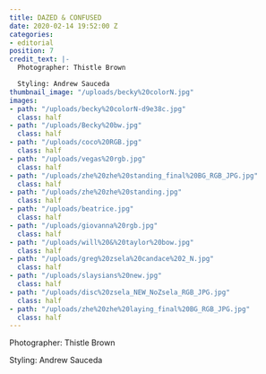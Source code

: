 ```yaml
---
title: DAZED & CONFUSED
date: 2020-02-14 19:52:00 Z
categories:
- editorial
position: 7
credit_text: |-
  Photographer: Thistle Brown

  Styling: Andrew Sauceda
thumbnail_image: "/uploads/becky%20colorN.jpg"
images:
- path: "/uploads/becky%20colorN-d9e38c.jpg"
  class: half
- path: "/uploads/Becky%20bw.jpg"
  class: half
- path: "/uploads/coco%20RGB.jpg"
  class: half
- path: "/uploads/vegas%20rgb.jpg"
  class: half
- path: "/uploads/zhe%20zhe%20standing_final%20BG_RGB_JPG.jpg"
  class: half
- path: "/uploads/zhe%20zhe%20standing.jpg"
  class: half
- path: "/uploads/beatrice.jpg"
  class: half
- path: "/uploads/giovanna%20rgb.jpg"
  class: half
- path: "/uploads/will%20&%20taylor%20bow.jpg"
  class: half
- path: "/uploads/greg%20zsela%20candace%202_N.jpg"
  class: half
- path: "/uploads/slaysians%20new.jpg"
  class: half
- path: "/uploads/disc%20zsela_NEW_NoZsela_RGB_JPG.jpg"
  class: half
- path: "/uploads/zhe%20zhe%20laying_final%20BG_RGB_JPG.jpg"
  class: half
---
```


Photographer: Thistle Brown

Styling: Andrew Sauceda